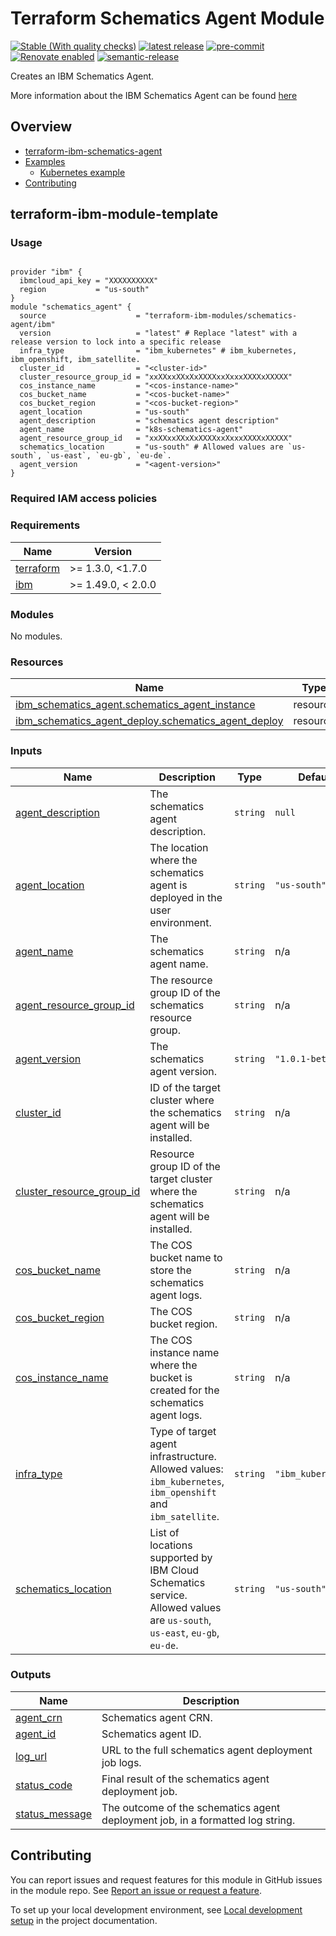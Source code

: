 <!-- Update the title -->
# Terraform Schematics Agent Module

<!--
Update status and "latest release" badges:
  1. For the status options, see https://terraform-ibm-modules.github.io/documentation/#/badge-status
  2. Update the "latest release" badge to point to the correct module's repo. Replace "terraform-ibm-module-template" in two places.
-->
[![Stable (With quality checks)](https://img.shields.io/badge/Status-Stable%20(With%20quality%20checks)-green)](https://terraform-ibm-modules.github.io/documentation/#/badge-status)
[![latest release](https://img.shields.io/github/v/release/terraform-ibm-modules/terraform-ibm-schematics-agent?logo=GitHub&sort=semver)](https://github.com/terraform-ibm-modules/terraform-ibm-schematics-agent/releases/latest)
[![pre-commit](https://img.shields.io/badge/pre--commit-enabled-brightgreen?logo=pre-commit&logoColor=white)](https://github.com/pre-commit/pre-commit)
[![Renovate enabled](https://img.shields.io/badge/renovate-enabled-brightgreen.svg)](https://renovatebot.com/)
[![semantic-release](https://img.shields.io/badge/%20%20%F0%9F%93%A6%F0%9F%9A%80-semantic--release-e10079.svg)](https://github.com/semantic-release/semantic-release)

<!-- Add a description of module(s) in this repo -->
Creates an IBM Schematics Agent.

More information about the IBM Schematics Agent can be found [here](https://cloud.ibm.com/docs/schematics?topic=schematics-deploy-agent-overview&interface=ui)


<!-- Below content is automatically populated via pre-commit hook -->
<!-- BEGIN OVERVIEW HOOK -->
## Overview
* [terraform-ibm-schematics-agent](#terraform-ibm-schematics-agent)
* [Examples](./examples)
    * [Kubernetes example](./examples/kubernetes)
* [Contributing](#contributing)
<!-- END OVERVIEW HOOK -->


<!--
If this repo contains any reference architectures, uncomment the heading below and links to them.
(Usually in the `/reference-architectures` directory.)
See "Reference architecture" in Authoring Guidelines in the public documentation at
https://terraform-ibm-modules.github.io/documentation/#/implementation-guidelines?id=reference-architecture
-->
<!-- ## Reference architectures -->


<!-- This heading should always match the name of the root level module (aka the repo name) -->
## terraform-ibm-module-template

### Usage

<!--
Add an example of the use of the module in the following code block.

Use real values instead of "var.<var_name>" or other placeholder values
unless real values don't help users know what to change.
-->

```hcl

provider "ibm" {
  ibmcloud_api_key = "XXXXXXXXXX"
  region           = "us-south"
}
module "schematics_agent" {
  source                    = "terraform-ibm-modules/schematics-agent/ibm"
  version                   = "latest" # Replace "latest" with a release version to lock into a specific release
  infra_type                = "ibm_kubernetes" # ibm_kubernetes, ibm_openshift, ibm_satellite.
  cluster_id                = "<cluster-id>"
  cluster_resource_group_id = "xxXXxxXXxXxXXXXxxXxxxXXXXxXXXXX"
  cos_instance_name         = "<cos-instance-name>"
  cos_bucket_name           = "<cos-bucket-name>"
  cos_bucket_region         = "<cos-bucket-region>"
  agent_location            = "us-south"
  agent_description         = "schematics agent description"
  agent_name                = "k8s-schematics-agent"
  agent_resource_group_id   = "xxXXxxXXxXxXXXXxxXxxxXXXXxXXXXX"
  schematics_location       = "us-south" # Allowed values are `us-south`, `us-east`, `eu-gb`, `eu-de`.
  agent_version             = "<agent-version>"
}

```

### Required IAM access policies

<!-- PERMISSIONS REQUIRED TO RUN MODULE
If this module requires permissions, uncomment the following block and update
the sample permissions, following the format.
Replace the sample Account and IBM Cloud service names and roles with the
information in the console at
Manage > Access (IAM) > Access groups > Access policies.
-->

<!--
You need the following permissions to run this module.

- Account Management
    - **Sample Account Service** service
        - `Editor` platform access
        - `Manager` service access
    - IAM Services
        - **Sample Cloud Service** service
            - `Administrator` platform access
-->

<!-- NO PERMISSIONS FOR MODULE
If no permissions are required for the module, uncomment the following
statement instead the previous block.
-->

<!-- No permissions are needed to run this module.-->


<!-- Below content is automatically populated via pre-commit hook -->
<!-- BEGINNING OF PRE-COMMIT-TERRAFORM DOCS HOOK -->
### Requirements

| Name | Version |
|------|---------|
| <a name="requirement_terraform"></a> [terraform](#requirement\_terraform) | >= 1.3.0, <1.7.0 |
| <a name="requirement_ibm"></a> [ibm](#requirement\_ibm) | >= 1.49.0, < 2.0.0 |

### Modules

No modules.

### Resources

| Name | Type |
|------|------|
| [ibm_schematics_agent.schematics_agent_instance](https://registry.terraform.io/providers/IBM-Cloud/ibm/latest/docs/resources/schematics_agent) | resource |
| [ibm_schematics_agent_deploy.schematics_agent_deploy](https://registry.terraform.io/providers/IBM-Cloud/ibm/latest/docs/resources/schematics_agent_deploy) | resource |

### Inputs

| Name | Description | Type | Default | Required |
|------|-------------|------|---------|:--------:|
| <a name="input_agent_description"></a> [agent\_description](#input\_agent\_description) | The schematics agent description. | `string` | `null` | no |
| <a name="input_agent_location"></a> [agent\_location](#input\_agent\_location) | The location where the schematics agent is deployed in the user environment. | `string` | `"us-south"` | no |
| <a name="input_agent_name"></a> [agent\_name](#input\_agent\_name) | The schematics agent name. | `string` | n/a | yes |
| <a name="input_agent_resource_group_id"></a> [agent\_resource\_group\_id](#input\_agent\_resource\_group\_id) | The resource group ID of the schematics resource group. | `string` | n/a | yes |
| <a name="input_agent_version"></a> [agent\_version](#input\_agent\_version) | The schematics agent version. | `string` | `"1.0.1-beta"` | no |
| <a name="input_cluster_id"></a> [cluster\_id](#input\_cluster\_id) | ID of the target cluster where the schematics agent will be installed. | `string` | n/a | yes |
| <a name="input_cluster_resource_group_id"></a> [cluster\_resource\_group\_id](#input\_cluster\_resource\_group\_id) | Resource group ID of the target cluster where the schematics agent will be installed. | `string` | n/a | yes |
| <a name="input_cos_bucket_name"></a> [cos\_bucket\_name](#input\_cos\_bucket\_name) | The COS bucket name to store the schematics agent logs. | `string` | n/a | yes |
| <a name="input_cos_bucket_region"></a> [cos\_bucket\_region](#input\_cos\_bucket\_region) | The COS bucket region. | `string` | n/a | yes |
| <a name="input_cos_instance_name"></a> [cos\_instance\_name](#input\_cos\_instance\_name) | The COS instance name where the bucket is created for the schematics agent logs. | `string` | n/a | yes |
| <a name="input_infra_type"></a> [infra\_type](#input\_infra\_type) | Type of target agent infrastructure. Allowed values: `ibm_kubernetes`, `ibm_openshift` and `ibm_satellite`. | `string` | `"ibm_kubernetes"` | no |
| <a name="input_schematics_location"></a> [schematics\_location](#input\_schematics\_location) | List of locations supported by IBM Cloud Schematics service. Allowed values are `us-south`, `us-east`, `eu-gb`, `eu-de`. | `string` | `"us-south"` | no |

### Outputs

| Name | Description |
|------|-------------|
| <a name="output_agent_crn"></a> [agent\_crn](#output\_agent\_crn) | Schematics agent CRN. |
| <a name="output_agent_id"></a> [agent\_id](#output\_agent\_id) | Schematics agent ID. |
| <a name="output_log_url"></a> [log\_url](#output\_log\_url) | URL to the full schematics agent deployment job logs. |
| <a name="output_status_code"></a> [status\_code](#output\_status\_code) | Final result of the schematics agent deployment job. |
| <a name="output_status_message"></a> [status\_message](#output\_status\_message) | The outcome of the schematics agent deployment job, in a formatted log string. |
<!-- END OF PRE-COMMIT-TERRAFORM DOCS HOOK -->

<!-- Leave this section as is so that your module has a link to local development environment set up steps for contributors to follow -->
## Contributing

You can report issues and request features for this module in GitHub issues in the module repo. See [Report an issue or request a feature](https://github.com/terraform-ibm-modules/.github/blob/main/.github/SUPPORT.md).

To set up your local development environment, see [Local development setup](https://terraform-ibm-modules.github.io/documentation/#/local-dev-setup) in the project documentation.
